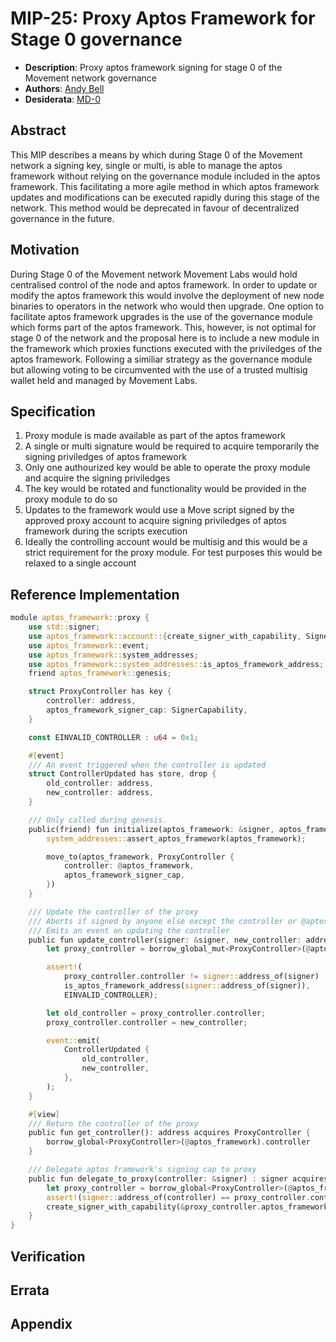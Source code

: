 # MIP-25: Proxy Aptos Framework for Stage 0 governance
- **Description**: Proxy aptos framework signing for stage 0 of the Movement network governance
- **Authors**: [Andy Bell](mailto:andy.bell@movementlabs.xyz)
- **Desiderata**: [MD-0](../MD/md-0)

## Abstract
This MIP describes a means by which during Stage 0 of the Movement network a signing key, single or multi, is able to manage the aptos framework without relying on the governance module included in the aptos framework.  This facilitating a more agile method in which aptos framework updates and modifications can be executed rapidly during this stage of the network.  This method would be deprecated in favour of decentralized governance in the future.

## Motivation
During Stage 0 of the Movement network Movement Labs would hold centralised control of the node and aptos framework.  In order to update or modify the aptos framework this would involve the deployment of new node binaries to operators in the network who would then upgrade.  One option to facilitate aptos framework upgrades is the use of the governance module which forms part of the aptos framework.  This, however, is not optimal for stage 0 of the network and the proposal here is to include a new module in the framework which proxies functions executed with the priviledges of the aptos framework.  Following a similiar strategy as the governance module but allowing voting to be circumvented with the use of a trusted multisig wallet held and managed by Movement Labs. 

## Specification
1. Proxy module is made available as part of the aptos framework
2. A single or multi signature would be required to acquire temporarily the signing priviledges of aptos framework
3. Only one authourized key would be able to operate the proxy module and acquire the signing priviledges
4. The key would be rotated and functionality would be provided in the proxy module to do so
5. Updates to the framework would use a Move script signed by the approved proxy account to acquire signing priviledges of aptos framework during the scripts execution
6. Ideally the controlling account would be multisig and this would be a strict requirement for the proxy module.  For test purposes this would be relaxed to a single account

## Reference Implementation
```rust
module aptos_framework::proxy {
    use std::signer;
    use aptos_framework::account::{create_signer_with_capability, SignerCapability};
    use aptos_framework::event;
    use aptos_framework::system_addresses;
    use aptos_framework::system_addresses::is_aptos_framework_address;
    friend aptos_framework::genesis;

    struct ProxyController has key {
        controller: address,
        aptos_framework_signer_cap: SignerCapability,
    }

    const EINVALID_CONTROLLER : u64 = 0x1;

    #[event]
    /// An event triggered when the controller is updated
    struct ControllerUpdated has store, drop {
        old_controller: address,
        new_controller: address,
    }

    /// Only called during genesis.
    public(friend) fun initialize(aptos_framework: &signer, aptos_framework_signer_cap: SignerCapability) {
        system_addresses::assert_aptos_framework(aptos_framework);

        move_to(aptos_framework, ProxyController {
            controller: @aptos_framework,
            aptos_framework_signer_cap,
        })
    }

    /// Update the controller of the proxy
    /// Aborts if signed by anyone else except the controller or @aptos_framework
    /// Emits an event on updating the controller
    public fun update_controller(signer: &signer, new_controller: address) acquires ProxyController {
        let proxy_controller = borrow_global_mut<ProxyController>(@aptos_framework);

        assert!(
            proxy_controller.controller != signer::address_of(signer) ||
            is_aptos_framework_address(signer::address_of(signer)),
            EINVALID_CONTROLLER);

        let old_controller = proxy_controller.controller;
        proxy_controller.controller = new_controller;

        event::emit(
            ControllerUpdated {
                old_controller,
                new_controller,
            },
        );
    }

    #[view]
    /// Return the controller of the proxy
    public fun get_controller(): address acquires ProxyController {
        borrow_global<ProxyController>(@aptos_framework).controller
    }

    /// Delegate aptos framework's signing cap to proxy
    public fun delegate_to_proxy(controller: &signer) : signer acquires ProxyController {
        let proxy_controller = borrow_global<ProxyController>(@aptos_framework);
        assert!(signer::address_of(controller) == proxy_controller.controller, EINVALID_CONTROLLER);
        create_signer_with_capability(&proxy_controller.aptos_framework_signer_cap)
    }
}
```

## Verification

## Errata

## Appendix
